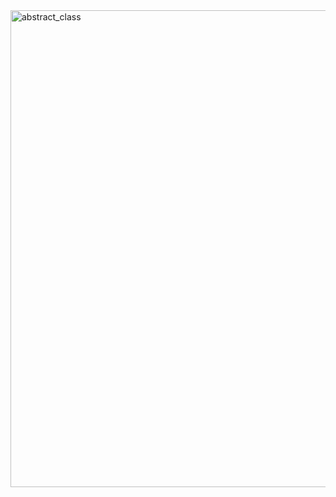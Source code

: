 <img width="763" alt="abstract_class" src="https://github.com/Jungin1020/Flutter/assets/97022661/bf5718d9-07db-4c71-ad2c-2953c50f7485">